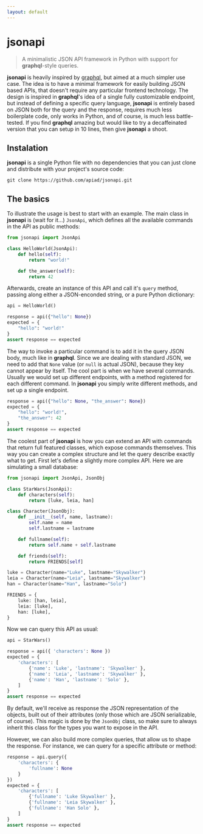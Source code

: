 ```yaml
---
layout: default
---
```


# jsonapi

> A minimalistic JSON API framework in Python with support for **graphql**-style queries.

**jsonapi** is heavily inspired by [graphql](https://graphql.org), but aimed at a much simpler use case. The idea is to have a minimal framework for easily building JSON based APIs, that doesn't require any particular frontend technology. The design is inspired in **graphql**'s idea of a single fully customizable endpoint, but instead of defining a specific query language, **jsonapi** is entirely based on JSON both for the query and the response, requires much less boilerplate code, only works in Python, and of course, is much less battle-tested. If you find **graphql** amazing but would like to try a decaffeinated version that you can setup in 10 lines, then give **jsonapi** a shoot.

## Instalation

**jsonapi** is a single Python file with no dependencies that you can just clone and distribute with your project's source code:

    git clone https://github.com/apiad/jsonapi.git

## The basics

To illustrate the usage is best to start with an example. The main class in **jsonapi** is (wait for it...) `JsonApi`, which defines all the available commands in the API as public methods:

```python
from jsonapi import JsonApi

class HelloWorld(JsonApi):
    def hello(self):
        return "world!"

    def the_answer(self):
        return 42
```

Afterwards, create an instance of this API and call it's `query` method, passing along either a JSON-enconded string, or a pure Python dictionary:

```python
api = HelloWorld()

response = api({"hello": None})
expected = {
    "hello": "world!"
}
assert response == expected
```

The way to invoke a particular command is to add it in the query JSON body, much like in **graphql**. Since we are dealing with standard JSON, we need to add that `None` value (or `null` is actual JSON), because they key cannot appear by itself. The cool part is when we have several commands. Usually we would set up different endpoints, with a method registered for each different command. In **jsonapi** you simply write different methods, and set up a single endpoint.

```python
response = api({"hello": None, "the_answer": None})
expected = {
    "hello": "world!",
    "the_answer": 42
}
assert response == expected
```

The coolest part of **jsonapi** is how you can extend an API with commands that return full featured classes, which expose commands themselves. This way you can create a complex structure and let the query describe exactly what to get. First let's define a slightly more complex API. Here we are simulating a small database:

```python
from jsonapi import JsonApi, JsonObj

class StarWars(JsonApi):
    def characters(self):
        return [luke, leia, han]

class Character(JsonObj):
    def __init__(self, name, lastname):
        self.name = name
        self.lastname = lastname

    def fullname(self):
        return self.name + self.lastname

    def friends(self):
        return FRIENDS[self]

luke = Character(name="Luke", lastname="Skywalker")
leia = Character(name="Leia", lastname="Skywalker")
han = Character(name="Han", lastname="Solo")

FRIENDS = {
    luke: [han, leia],
    leia: [luke],
    han: [luke],
}
```

Now we can query this API as usual:

```python
api = StarWars()

response = api({ 'characters': None })
expected = {
    'characters': [
        {'name': 'Luke', 'lastname': 'Skywalker' },
        {'name': 'Leia', 'lastname': 'Skywalker' },
        {'name': 'Han', 'lastname': 'Solo' },
    ]
}
assert response == expected
```

By default, we'll receive as response the JSON representation of the objects, built out of their attributes (only those which are JSON serializable, of course). This magic is done by the `JsonObj` class, so make sure to always inherit this class for the types you want to expose in the API.

However, we can also build more complex queries, that allow us to shape the response. For instance, we can query for a specific attribute or method:

```python
response = api.query({
    'characters': {
        'fullname': None
    }
})
expected = {
    'characters': [
        {'fullname': 'Luke Skywalker' },
        {'fullname': 'Leia Skywalker' },
        {'fullname': 'Han Solo' },
    ]
}
assert response == expected
```